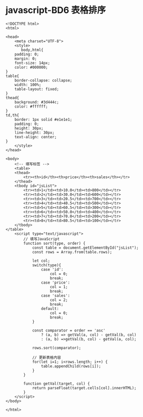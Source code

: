 # javascript-BD6 表格排序


    <!DOCTYPE html>
    <html>
    
    <head>
        <meta charset="UTF-8">
        <style>
           body,html{
        padding: 0;
        margin: 0;
        font-size: 14px;
        color: #000000;
    }
    table{
        border-collapse: collapse;
        width: 100%;
        table-layout: fixed;
    }
    thead{
        background: #3d444c;
        color: #ffffff;
    }
    td,th{
        border: 1px solid #e1e1e1;
        padding: 0;
        height: 30px;
        line-height: 30px;
        text-align: center;
    }
        </style>
    </head>
    
    <body>
        <!-- 填写标签 -->
        <table>
        <thead>
            <tr><th>id</th><th>price</th><th>sales</th></tr>
        </thead>
        <tbody id="jsList">
            <tr><td>1</td><td>10.0</td><td>800</td></tr>
            <tr><td>2</td><td>30.0</td><td>600</td></tr>
            <tr><td>3</td><td>20.5</td><td>700</td></tr>
            <tr><td>4</td><td>40.5</td><td>500</td></tr>
            <tr><td>5</td><td>60.5</td><td>300</td></tr>
            <tr><td>6</td><td>50.0</td><td>400</td></tr>
            <tr><td>7</td><td>70.0</td><td>200</td></tr>
            <tr><td>8</td><td>80.5</td><td>100</td></tr>
        </tbody>
    </table>
        <script type="text/javascript">
            // 填写JavaScript
            function sort(type, order) {
                const table = document.getElementById("jsList");
                const rows = Array.from(table.rows);
                
                let col;
                switch(type){
                    case 'id':
                        col = 0;
                        break;
                    case 'price':
                        col = 1;
                        break;
                    case 'sales':
                        col = 2;
                        break;
                    default:
                        col = 0;
                        break;
                }
    
                const comparator = order == 'asc'
                    ? (a, b) => getVal(a, col) - getVal(b, col)
                    : (a, b) =>getVal(b, col) - getVal(a, col);
    
                rows.sort(comparator);
    
                // 更新表格内容
                for(let i=1; i<rows.length; i++) {
                    table.appendChild(rows[i]);
                }
            }
    
            function getVal(target, col) {
                return parseFloat(target.cells[col].innerHTML);
            }
        </script>
    </body>
    
    </html>

  

